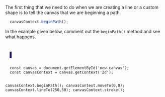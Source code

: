 The first thing that we need to
do when we are creating a line or
a custom shape is to tell the canvas
that we are beginning a path.

```javascript
  canvasContext.beginPath();
```

In the example given below, comment
out the `beginPath()` method and see
what happens.

<codeblock language="javascript" type="lesson">
<code>
<panel language="html">
  <canvas id="new-canvas" width="400px" height="100px" style="border: 3px solid midnightblue;"></canvas>
</panel>
<panel language="javascript">
  const canvas = document.getElementById('new-canvas');
  const canvasContext = canvas.getContext('2d');

  canvasContext.beginPath();
  canvasContext.moveTo(0,0);
  canvasContext.lineTo(250,50);
  canvasContext.stroke();
</panel>
</code>
</codeblock>